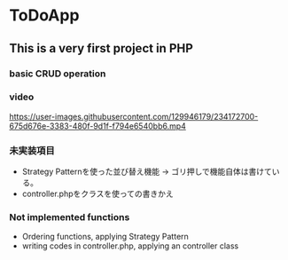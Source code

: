# ToDoApp

## This is a very first project in PHP
### basic CRUD operation

### video 


https://user-images.githubusercontent.com/129946179/234172700-675d676e-3383-480f-9d1f-f794e6540bb6.mp4



### 未実装項目
* Strategy Patternを使った並び替え機能 -> ゴリ押しで機能自体は書けている。
* controller.phpをクラスを使っての書きかえ

### Not implemented functions
* Ordering functions, applying Strategy Pattern
* writing codes in controller.php, applying an controller class

